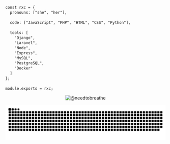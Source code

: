 ```sh-session
const rxc = {
  pronouns: ["she", "her"],

  code: ["JavaScript", "PHP", "HTML", "CSS", "Python"],

  tools: [
    "Django",
    "Laravel",
    "Node",
    "Express",
    "MySQL",
    "PostgreSQL",
    "Docker"
  ]
};

module.exports = rxc; 
```
<p align="center"><img src="https://count.getloli.com/get/@needtobreathe" alt="@needtobreathe" /></p>

<img src="./img/snake.svg">




